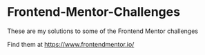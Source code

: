 # Frontend-Mentor-Challenges
These are my solutions to some of the Frontend Mentor challenges

Find them at https://www.frontendmentor.io/
